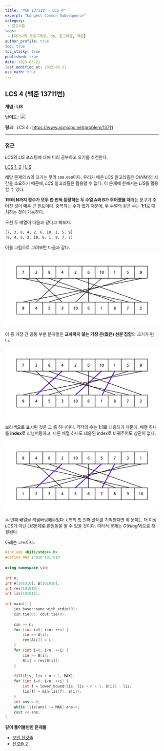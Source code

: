 ```yaml
---
title: "백준 13711번 - LCS 4"
excerpt: "Longest Common Subsequence"
category: 
 - 알고리즘
tags:
 - [다이나믹 프로그래밍, dp, 알고리즘, 백준]
author_profile: true
toc: true
toc_sticky: true
published: true
date: 2023-03-21
last_modified_at: 2022-03-21
use_math: true
---
```


## LCS 4 (백준 13711번) 

**개념 : LIS** 

**난이도** : <img src="https://d2gd6pc034wcta.cloudfront.net/tier/16.svg" style = "width : 18px;"/> 

**링크** : 
LCS 4 : <https://www.acmicpc.net/problem/13711>

---

### 접근

$LCS$와 $LIS$ 포스팅에 대해 미리 공부하고 오기를 추천한다.

[LCS 1, 2](https://seungwuk98.github.io/%EC%95%8C%EA%B3%A0%EB%A6%AC%EC%A6%98/01-lcs/) | [LIS](https://seungwuk98.github.io/%EC%95%8C%EA%B3%A0%EB%A6%AC%EC%A6%98/01-lis-3/)

해당 문제의 $N$의 크기는 무려 `100,000`이다. 우리가 배운 $LCS$ 알고리즘은 $O(NM)$의 시간을 소요하기 때문에, $LCS$ 알고리즘은 활용할 수 없다. 이 문제에 한해서는 $LIS$를 활용할 수 있다.

**1부터 N까지 정수가 모두 한 번씩 등장하는 두 수열 A와 B가 주어졌을 때**라는 문구가 주어진 것이 매우 큰 힌트이다. 중복되는 수가 없기 때문에, 두 수열의 같은 수는 **1:1**로 매치하는 것이 가능하다.

우선 두 배열이 다음과 같다고 해보자.

```bash
[7, 3, 8, 4, 2, 6, 10, 1, 5, 9]
[9, 4, 5, 3, 10, 6, 1, 8, 7, 2]
```

이를 그림으로 그려보면 다음과 같다.

![](/assets/img/lcs4/1.png)

이 중 가장 긴 공통 부분 문자열은 **교차하지 않는 가장 큰(많은) 선분 집합**의 크기가 된다. 

![](/assets/img/lcs4/2.png)

보라색으로 표시된 것은 그 중 하나이다. 
각각의 수는 **1:1**로 대응되기 때문에, 배열 하나를 **index**로 리넘버링하고, 다른 배열 하나도 대응된 index로 바꿔주어도 상관이 없다.  

![](/assets/img/lcs4/3.png)

두 번째 배열을 리넘버링해주었다. $LIS$의 첫 번째 풀이를 기억한다면 위 문제는 더 이상 $LCS$가 아닌 $LIS$문제로 환원됨을 알 수 있을 것이다. 따라서 문제는 $O(NlogN)$으로 해결된다. 

아래는 코드이다.

```cpp
#include <bits/stdc++.h>
#define MAX 1'010'101'010

using namespace std;

int n;
int A[101010], B[101010];
int rev[101010];
int lis[101010];

int main() {
    ios_base::sync_with_stdio(0);
    cin.tie(0); cout.tie(0);

    cin >> n;
    for (int i=0; i<n; ++i) {
        cin >> A[i];
        rev[A[i]] = i;
    } 
    for (int i=0; i<n; ++i) {
        cin >> B[i];
        B[i] = rev[B[i]];
    } 

    fill(lis, lis + n + 1, MAX);
    for (int i=0; i<n; ++i) {
        int f = lower_bound(lis, lis + n + 1, B[i]) - lis;
        lis[f] = min(lis[f], B[i]);
    }
    int ans = 0;
    while (lis[ans] != MAX) ans++;
    cout << ans;
}
```

**같이 풀어볼만한 문제들**

- [꼬인 전깃줄](https://www.acmicpc.net/problem/1365)
- [전깃줄 2](https://www.acmicpc.net/problem/2568)

